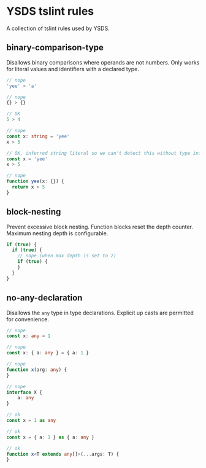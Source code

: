 # YSDS tslint rules
A collection of tslint rules used by YSDS.

## binary-comparison-type
Disallows binary comparisons where operands are not numbers. Only works for literal
values and identifiers with a declared type.
```typescript
// nope
'yee' > 'a'

// nope
{} > {}

// OK
5 > 4

// nope
const x: string = 'yee'
x > 5

// OK, inferred string literal so we can't detect this without type information.
const x = 'yee'
x > 5

// nope
function yee(x: {}) {
  return x > 5
}
```

## block-nesting
Prevent excessive block nesting. Function blocks reset the depth counter. Maximum
nesting depth is configurable.
```typescript
if (true) {
  if (true) {
    // nope (when max depth is set to 2)
    if (true) {
    }
  }
}
```


## no-any-declaration
Disallows the `any` type in type declarations. Explicit up casts are permitted for
convenience.

```typescript
// nope
const x: any = 1

// nope
const x: { a: any } = { a: 1 }

// nope
function x(arg: any) {
}

// nope
interface X {
    a: any
}

// ok
const x = 1 as any

// ok
const x = { a: 1 } as { a: any }

// ok
function x<T extends any[]>(...args: T) {
}
```
